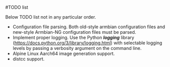 #TODO list

Below TODO list not in any particular order.

- Configuration file parsing. Both old-style armbian configuration files and new-style Armbian-NG configuration files must be parsed.
- Implement proper logging. Use the Python ***logging*** library (https://docs.python.org/3/library/logging.html) with selectable logging levels by passing a verbosity argument on the command line.
- Alpine Linux Aarch64 image generation support.
- distcc support.
